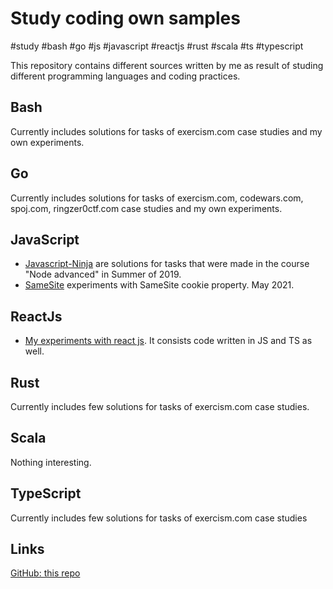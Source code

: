 # Study coding own samples

 #study #bash #go #js #javascript #reactjs #rust #scala #ts #typescript

This repository contains different sources written by me as result of studing different programming languages and coding practices.

## Bash

Currently includes solutions for tasks of exercism.com case studies and my own experiments.

## Go

Currently includes solutions for tasks of exercism.com, codewars.com, spoj.com, ringzer0ctf.com case studies and my own experiments.

## JavaScript

* [Javascript-Ninja](https://github.com/tnsoftbear/study-coding/tree/master/javascript/javascript-ninja) are solutions for tasks that were made in the course "Node advanced" in Summer of 2019.
* [SameSite](https://github.com/tnsoftbear/study-coding/tree/master/javascript/own/cookie/samesite) experiments with SameSite cookie property. May 2021.

## ReactJs

* [My experiments with react js](https://github.com/tnsoftbear/study-coding/tree/master/reactjs/own/tic-tak-toe-tutorial). It consists code written in JS and TS as well.

## Rust

Currently includes few solutions for tasks of exercism.com case studies.

## Scala

Nothing interesting.

## TypeScript

Currently includes few solutions for tasks of exercism.com case studies

## Links

[GitHub: this repo](https://github.com/tnsoftbear/study-coding)
